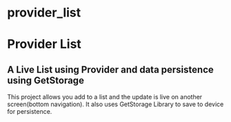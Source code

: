 # provider_list

# Provider List

## A Live List using Provider and data persistence using GetStorage

This project allows you add to a list and the update is live on another screen(bottom navigation).
It also uses GetStorage Library to save to device for persistence.
